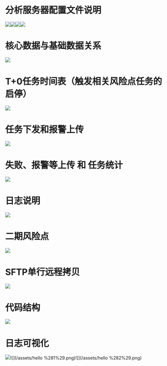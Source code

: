 # 分析服务器配置文件说明

![](/assets/QQ图片20170522135115.png)![](/assets/QQ图片20170522135130.png)![](/assets/QQ图片20170522135134.png)![](/assets/QQ图片20170522135136.png)

# 核心数据与基础数据关系

![](/assets/NPM5`ZC}4WU49L1A{P0J1$3.jpg)

# T+0任务时间表（触发相关风险点任务的启停）

![](/assets/QQ图片20161206164457.png)

# 任务下发和报警上传

![](/assets/QQ图片20170509165546.png)

# 失败、报警等上传 和 任务统计

![](/assets/QQ图片20170508113434.png)

# 日志说明

![](/assets/QQ图片20170509161726.jpg)

# 二期风险点

![](/assets/QQ图片20170615163018.png)

# SFTP单行远程拷贝

![](/assets/QQ图片20170608115144.png)

# 代码结构

![](/assets/1.jpg)

# 日志可视化

![](/assets/import.png)![](/assets/hello %281%29.png)![](/assets/hello %282%29.png)



